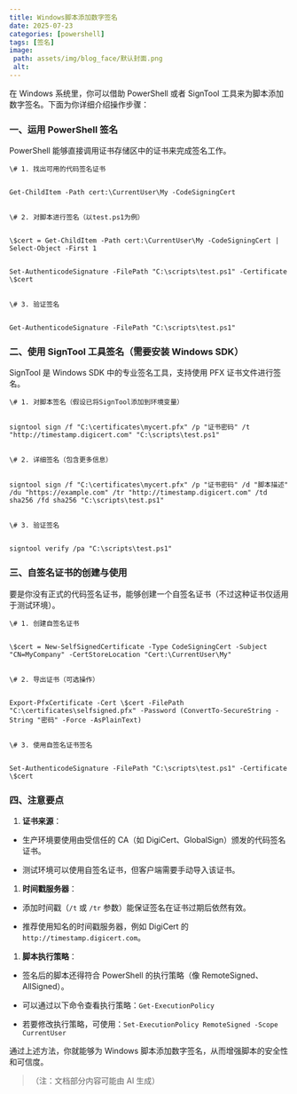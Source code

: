 ```yaml
---
title: Windows脚本添加数字签名
date: 2025-07-23
categories: [powershell]
tags: [签名]
image:
 path: assets/img/blog_face/默认封面.png
 alt:
---
```


在 Windows 系统里，你可以借助 PowerShell 或者 SignTool 工具来为脚本添加数字签名。下面为你详细介绍操作步骤：


### 一、运用 PowerShell 签名&#xA;

PowerShell 能够直接调用证书存储区中的证书来完成签名工作。




```
\# 1. 找出可用的代码签名证书


Get-ChildItem -Path cert:\CurrentUser\My -CodeSigningCert


\# 2. 对脚本进行签名（以test.ps1为例）


\$cert = Get-ChildItem -Path cert:\CurrentUser\My -CodeSigningCert | Select-Object -First 1


Set-AuthenticodeSignature -FilePath "C:\scripts\test.ps1" -Certificate \$cert


\# 3. 验证签名


Get-AuthenticodeSignature -FilePath "C:\scripts\test.ps1"
```

### 二、使用 SignTool 工具签名（需要安装 Windows SDK）&#xA;

SignTool 是 Windows SDK 中的专业签名工具，支持使用 PFX 证书文件进行签名。




```
\# 1. 对脚本签名（假设已将SignTool添加到环境变量）


signtool sign /f "C:\certificates\mycert.pfx" /p "证书密码" /t "http://timestamp.digicert.com" "C:\scripts\test.ps1"


\# 2. 详细签名（包含更多信息）


signtool sign /f "C:\certificates\mycert.pfx" /p "证书密码" /d "脚本描述" /du "https://example.com" /tr "http://timestamp.digicert.com" /td sha256 /fd sha256 "C:\scripts\test.ps1"


\# 3. 验证签名


signtool verify /pa "C:\scripts\test.ps1"
```

### 三、自签名证书的创建与使用&#xA;

要是你没有正式的代码签名证书，能够创建一个自签名证书（不过这种证书仅适用于测试环境）。




```
\# 1. 创建自签名证书


\$cert = New-SelfSignedCertificate -Type CodeSigningCert -Subject "CN=MyCompany" -CertStoreLocation "Cert:\CurrentUser\My"


\# 2. 导出证书（可选操作）


Export-PfxCertificate -Cert \$cert -FilePath "C:\certificates\selfsigned.pfx" -Password (ConvertTo-SecureString -String "密码" -Force -AsPlainText)


\# 3. 使用自签名证书签名


Set-AuthenticodeSignature -FilePath "C:\scripts\test.ps1" -Certificate \$cert
```

### 四、注意要点&#xA;



1.  **证书来源**：


*   生产环境要使用由受信任的 CA（如 DigiCert、GlobalSign）颁发的代码签名证书。


*   测试环境可以使用自签名证书，但客户端需要手动导入该证书。


1.  **时间戳服务器**：


*   添加时间戳（`/t` 或 `/tr` 参数）能保证签名在证书过期后依然有效。


*   推荐使用知名的时间戳服务器，例如 DigiCert 的 `http://timestamp.digicert.com`。


1.  **脚本执行策略**：


*   签名后的脚本还得符合 PowerShell 的执行策略（像 RemoteSigned、AllSigned）。


*   可以通过以下命令查看执行策略：`Get-ExecutionPolicy`

*   若要修改执行策略，可使用：`Set-ExecutionPolicy RemoteSigned -Scope CurrentUser`

通过上述方法，你就能够为 Windows 脚本添加数字签名，从而增强脚本的安全性和可信度。


> （注：文档部分内容可能由 AI 生成）
>
